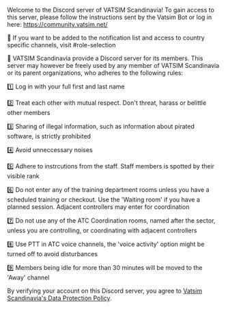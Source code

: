 Welcome to the Discord server of VATSIM Scandinavia!
To gain access to this server, please follow the instructions sent by the Vatsim Bot or log in here: https://community.vatsim.net/

:bell: If you want to be added to the notification list and access to country specific channels, visit #role-selection

:bookmark: VATSIM Scandinavia provide a Discord server for its members. This server may however be freely used by any member of VATSIM Scandinavia or its parent organizations, who adheres to the following rules:

:one: Log in with your full first and last name

:two: Treat each other with mutual respect. Don't threat, harass or belittle other members

:three: Sharing of illegal information, such as information about pirated software, is strictly prohibited

:four: Avoid unneccessary noises

:five: Adhere to instrcutions from the staff. Staff members is spotted by their visible rank

:six: Do not enter any of the training department rooms unless you have a scheduled training or checkout. Use the 'Waiting room' if you have a planned session. Adjacent controllers may enter for coordination

:seven: Do not use any of the ATC Coordination rooms, named after the sector, unless you are controlling, or coordinating with adjacent controllers

:eight: Use PTT in ATC voice channels, the 'voice activity' option might be turned off to avoid disturbances

:nine: Members being idle for more than 30 minutes will be moved to the 'Away' channel


By verifying your account on this Discord server, you agree to [Vatsim Scandinavia's Data Protection Policy](https://vatsim-scandinavia.org/about/data-protection-policy/).
